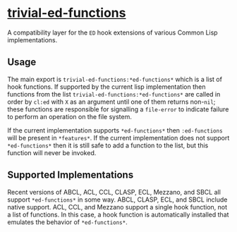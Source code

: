 # [trivial-ed-functions](https://github.com/yitzchak/trivial-ed-functions)

A compatibility layer for the `ED` hook extensions of various Common Lisp
implementations.

## Usage

The main export is `trivial-ed-functions:*ed-functions*` which is a list of
hook functions. If supported by the current lisp implementation then functions
from the list `trivial-ed-functions:*ed-functions*` are called in order by
`cl:ed` with `X` as an argument until one of them returns non-`nil`; these 
functions are responsible for signalling a `file-error` to indicate failure to 
perform an operation on the file system.

If the current implementation supports `*ed-functions*` then `:ed-functions`
will be present in `*features*`. If the current implementation does not support
`*ed-functions*` then it is still safe to add a function to the list, but this
function will never be invoked.

## Supported Implementations

Recent versions of ABCL, ACL, CCL, CLASP, ECL, Mezzano, and SBCL all support
`*ed-functions*` in some way. ABCL, CLASP, ECL, and SBCL include native support. 
ACL, CCL, and Mezzano support a single hook function, not a list
of functions. In this case, a hook function is automatically installed that
emulates the behavior of `*ed-functions*`.
